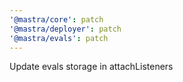 ```yaml
---
'@mastra/core': patch
'@mastra/deployer': patch
'@mastra/evals': patch
---
```


Update evals storage in attachListeners
